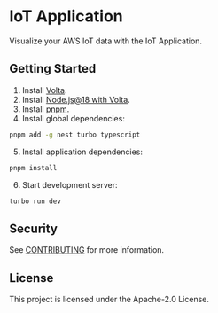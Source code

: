 # IoT Application

Visualize your AWS IoT data with the IoT Application.

## Getting Started

1. Install [Volta](https://docs.volta.sh/guide/getting-started).
2. Install [Node.js@18 with Volta](https://docs.volta.sh/guide/#features).
3. Install [pnpm](https://pnpm.io/installation).
4. Install global dependencies:

```sh
pnpm add -g nest turbo typescript
```

5. Install application dependencies:

```sh
pnpm install
```

6. Start development server:

```sh
turbo run dev
```

## Security

See [CONTRIBUTING](CONTRIBUTING.md#security-issue-notifications) for more information.

## License

This project is licensed under the Apache-2.0 License.
